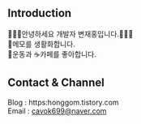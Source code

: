 ## Introduction
🙋🏻‍♂️안녕하세요 개발자 변재홍입니다.🙋🏻‍♂️<br>
📄메모를 생활화합니다.<br>
💪운동과 ☕️카페를 좋아합니다.

## Contact & Channel
Blog : https:honggom.tistory.com<br>
Email : cavok699@naver.com



